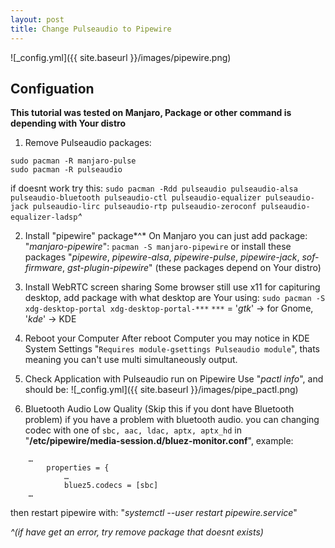 ```yaml
---
layout: post
title: Change Pulseaudio to Pipewire
---
```


![_config.yml]({{ site.baseurl }}/images/pipewire.png)

## Configuation

**This tutorial was tested on Manjaro, Package or other command is depending with Your distro**
1. Remove Pulseaudio packages:
```
sudo pacman -R manjaro-pulse
sudo pacman -R pulseaudio
```
if doesnt work try this:
``sudo pacman -Rdd pulseaudio pulseaudio-alsa pulseaudio-bluetooth pulseaudio-ctl pulseaudio-equalizer pulseaudio-jack pulseaudio-lirc pulseaudio-rtp pulseaudio-zeroconf pulseaudio-equalizer-ladsp``*^*

2. Install "pipewire" package*^*
On Manjaro you can just add package: "*manjaro-pipewire*":
``pacman -S manjaro-pipewire`` or install these packages "*pipewire*, *pipewire-alsa*, *pipewire-pulse*, *pipewire-jack*, *sof-firmware*, *gst-plugin-pipewire*" (these packages depend on Your distro)

3. Install WebRTC screen sharing
Some browser still use x11 for capituring desktop, add package with what desktop are Your using:
``sudo pacman -S xdg-desktop-portal xdg-desktop-portal-***``
``***`` = '*gtk*' → for Gnome, '*kde*' → KDE

4. Reboot your Computer
After reboot Computer you may notice in KDE System Settings "``Requires module-gsettings Pulseaudio module``", thats meaning you can't use multi simultaneously output.

5. Check Application with Pulseaudio run on Pipewire
Use "*pactl info*", and should be:
![_config.yml]({{ site.baseurl }}/images/pipe_pactl.png)

6. Bluetooth Audio Low Quality (Skip this if you dont have Bluetooth problem)
if you have a problem with bluetooth audio. you can changing codec with one of ``sbc, aac, ldac, aptx, aptx_hd`` in "**/etc/pipewire/media-session.d/bluez-monitor.conf**", example:
```
    …
        properties = {
            …
            bluez5.codecs = [sbc]
    …
```
then restart pipewire with: "*systemctl --user restart pipewire.service*"


 *^(if have get an error, try remove package that doesnt exists)*
